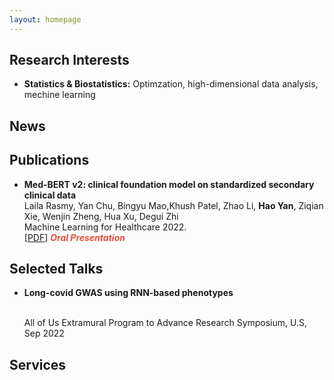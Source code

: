 ```yaml
---
layout: homepage
---
```


## Research Interests

- **Statistics & Biostatistics:** Optimzation, high-dimensional data analysis, mechine learning 

## News

## Publications

- **Med-BERT v2: clinical foundation model on standardized secondary clinical data**
  <br>
  Laila Rasmy, Yan Chu, Bingyu Mao,Khush Patel, Zhao Li, **Hao Yan**, Ziqian Xie, Wenjin Zheng, Hua Xu, Degui Zhi
  <br>
  Machine Learning for Healthcare 2022.
  <br>
  [[PDF](https://static1.squarespace.com/static/59d5ac1780bd5ef9c396eda6/t/62e97e4cdcda5d1fe33ff93e/1659469388587/92+MBV2_mlforhc_v4.pdf)] <strong><i style="color:#e74d3c">Oral Presentation</i></strong>


## Selected Talks

- **Long-covid GWAS using RNN-based phenotypes**

  <br>
  All of Us Extramural Program to Advance Research Symposium, U.S, Sep 2022


## Services
